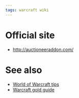 ```yaml
---
tags: warcraft wiki
---
```


# Official site

-   <http://auctioneeraddon.com/>

# See also

-   [World of Warcraft tips](/wiki/World_of_Warcraft_tips)
-   [Warcraft gold guide](/wiki/Warcraft_gold_guide)
